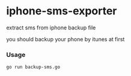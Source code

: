 iphone-sms-exporter
===================


extract sms from iphone backup file

you should backup your phone by itunes at first


### Usage

    go run backup-sms.go
